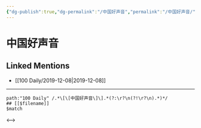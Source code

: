 ```yaml
---
{"dg-publish":true,"dg-permalink":"/中国好声音","permalink":"/中国好声音/"}
---
```


# 中国好声音

## Linked Mentions
- [[100 Daily/2019-12-08\|2019-12-08]]


---

```expander
path:"100 Daily" /.*\[\[中国好声音\]\].*(?:\r?\n(?!\r?\n).*)*/
## [[$filename]]
$match
```

<-->